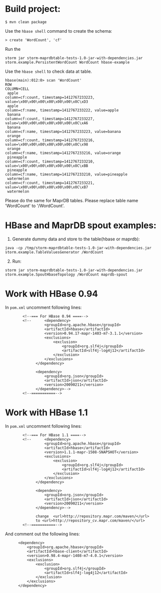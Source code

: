 Build project:
========================
```
$ mvn clean package
```

Use the `hbase shell` command to create the schema:
```
> create 'WordCount', 'cf'
```

Run the 
```
storm jar storm-maprdbtable-tests-1.0-jar-with-dependencies.jar storm.example.PersistentWordCount WordCount hbase-example
```

Use the `hbase shell` to check data at table.

```
hbase(main):012:0> scan 'WordCount'
ROW                                                                  COLUMN+CELL
 apple                                                               column=cf:count, timestamp=1412767233223, value=\x00\x00\x00\x00\x00\x00\x0C\xD3
 apple                                                               column=cf:name, timestamp=1412767233222, value=apple
 banana                                                              column=cf:count, timestamp=1412767233227, value=\x00\x00\x00\x00\x00\x00\x0C\xA6
 banana                                                              column=cf:name, timestamp=1412767233223, value=banana
 orange                                                              column=cf:count, timestamp=1412767233216, value=\x00\x00\x00\x00\x00\x00\x0C\x98
 orange                                                              column=cf:name, timestamp=1412767233216, value=orange
 pineapple                                                           column=cf:count, timestamp=1412767233210, value=\x00\x00\x00\x00\x00\x00\x0C\xBB
 pineapple                                                           column=cf:name, timestamp=1412767233210, value=pineapple
 watermelon                                                          column=cf:count, timestamp=1412767233221, value=\x00\x00\x00\x00\x00\x00\x0C\xB7
 watermelon
 ```
 Please do the same for MaprDB tables. Please replace table name 'WordCount' to '/WordCount'.
 
 
 HBase and MaprDB spout examples:
 ==========================================

 1. Generate dummy data and store to the table(hbase or maprdb):
 ```
 java -cp /tmp/storm-maprdbtable-tests-1.0-jar-with-dependencies.jar storm.example.TableValuesGenerator /WordCount
 ```
 
 2. Run:
 ```
 storm jar storm-maprdbtable-tests-1.0-jar-with-dependencies.jar storm.example.SpoutHbaseTopology /WordCount maprdb-spout
 ```

Work with HBase 0.94
=====================

In `pom.xml` uncomment following lines:
```
        <!--=== For HBase 0.94 ====-->
        <!--      <dependency>
                  <groupId>org.apache.hbase</groupId>
                  <artifactId>hbase</artifactId>
                  <version>0.94.17-mapr-1403-m7-3.1.1</version>
                  <exclusions>
                      <exclusion>
                          <groupId>org.slf4j</groupId>
                          <artifactId>slf4j-log4j12</artifactId>
                      </exclusion>
                  </exclusions>
              </dependency>
        
              <dependency>
                  <groupId>org.json</groupId>
                  <artifactId>json</artifactId>
                  <version>20090211</version>
              </dependency>-->
        <!--===========-->
```
Work with HBase 1.1
=====================

In `pom.xml` uncomment following lines:
```
        <!--=== For HBase 1.1 ====-->
        <!--      <dependency>
                  <groupId>org.apache.hbase</groupId>
                  <artifactId>hbase</artifactId>
                  <version>1.1.1-mapr-1508-SNAPSHOT</version>
                  <exclusions>
                      <exclusion>
                          <groupId>org.slf4j</groupId>
                          <artifactId>slf4j-log4j12</artifactId>
                      </exclusion>
                  </exclusions>
              </dependency>

              <dependency>
                  <groupId>org.json</groupId>
                  <artifactId>json</artifactId>
                  <version>20090211</version>
              </dependency>-->

              change  <url>http://repository.mapr.com/maven/</url>
              to <url>http://repository_cv.mapr.com/maven/</url>
        <!--===========-->
```


And comment out the following lines:
```
      <dependency>
          <groupId>org.apache.hbase</groupId>
          <artifactId>hbase-client</artifactId>
          <version>0.98.4-mapr-1408-m7-4.0.1</version>
          <exclusions>
              <exclusion>
                  <groupId>org.slf4j</groupId>
                  <artifactId>slf4j-log4j12</artifactId>
              </exclusion>
          </exclusions>
      </dependency>
```

